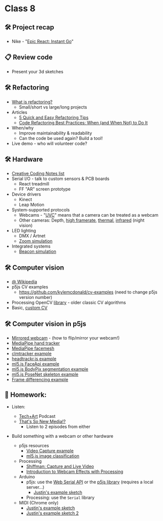 # Class 8

## 🛠️ Project recap

* Nike - "[Epic React: Instant Go](https://cacheflowe.com/code/installation/epic-react-instant-go)"

## 📋 Review code

* Present your 3d sketches

## 🛠️ Refactoring

* [What is refactoring?](https://refactoring.guru/refactoring)
  * Small/short vs large/long projects
* Articles
  * [5 Quick and Easy Refactoring Tips](https://www.coderslexicon.com/5-quick-and-easy-refactoring-tips/)
  * [Code Refactoring Best Practices: When (and When Not) to Do It](https://www.altexsoft.com/blog/engineering/code-refactoring-best-practices-when-and-when-not-to-do-it/)
* When/why
  * Improve maintainability & readability
  * Can the code be used again? Build a tool!
* Live demo - who will volunteer code?

## 🛠️ Hardware

* [Creative Coding Notes list](https://github.com/cacheflowe/creative-coding-notes#physical-computing)
* Serial I/O - talk to custom sensors & PCB boards
  * React treadmill
  * FF "AR" screen prototype
* Device drivers
  * Kinect
  * Leap Motion
* System-supported protocols
  * Webcams - "[UVC](https://en.wikipedia.org/wiki/USB_video_device_class)" means that a camera can be treated as a webcam
  * Other cameras: Depth, [high framerate](https://www.edgertronic.com/), [thermal](https://groupgets.com/manufacturers/getlab/products/purethermal-2-flir-lepton-smart-i-o-module), [infrared](https://www.amazon.com/SVPRO-Outdoor-Waterproof-Surveillance-Android/dp/B07C2RL8PB/) (night vision)
* LED lighting
  * DMX / Artnet
  * [Zoom simulation](https://cacheflowe.com/code/installation/zoom-centrifuge)
* Integrated systems
  * [Beacon simulation](https://cacheflowe.com/code/installation/the-beacon)

## 🛠️ Computer vision

* [@ Wikipedia](https://en.wikipedia.org/wiki/Computer_vision)
* p5js CV examples
  * https://github.com/kylemcdonald/cv-examples (need to change p5js version number)
* Processing OpenCV [library](https://github.com/atduskgreg/opencv-processing) - older classic CV algorithms
* Basic, [custom CV](https://cacheflowe.com/code/lab/webcam-experiments)

## 🛠️ Computer vision in p5js

* [Mirrored webcam](https://editor.p5js.org/cacheflowe/sketches/zLpJ56Gi2) - (how to flip/mirror your webcam!)
* [MediaPipe hand tracker](https://editor.p5js.org/lingdong/sketches/1viPqbRMv)
* [MediaPipe facemesh](https://editor.p5js.org/lingdong/sketches/ef6FB-uNq)
* [clmtracker example](https://editor.p5js.org/cacheflowe/sketches/k5331wdu7)
* [headtrackr.js example](https://editor.p5js.org/cacheflowe/sketches/8kel7wkpp)
* [ml5.js FaceApi example](https://editor.p5js.org/ml5/sketches/FaceApi_Video_Landmarks)
* [ml5.js BodyPix segmentation example](https://editor.p5js.org/Kennn/sketches/mOziklki0)
* [ml5.js PoseNet skeleton example](https://editor.p5js.org/codingtrain/sketches/ULA97pJXR)
* [Frame differencing example](https://editor.p5js.org/cacheflowe/sketches/NfXQSVwNmG)

## 📝 Homework:

* Listen:
  * [Tech+Art](https://podcasts.apple.com/ca/podcast/tech-art/id1480019037) Podcast
  * [That's So New Media!?](https://podcasts.apple.com/us/podcast/thats-so-new-media/id1499894288)
    * Listen to 2 episodes from either

* Build something with a webcam or other hardware
  * p5js resources
    * [Video Capture example](https://p5js.org/examples/dom-video-capture.html)
    * [ml5.js image classification](https://www.youtube.com/watch?v=D9BoBSkLvFo&vl=en)
  * Processing
    * [Shiffman: Capture and Live Video](https://www.youtube.com/watch?v=WH31daSj4nc)
    * [Introduction to Webcam Effects with Processing](https://www.youtube.com/watch?v=6pGEk2dQnss)
  * Arduino
    * p5js: use the [Web Serial API](https://web.dev/serial/) or the [p5js library](https://github.com/p5-serial/p5.serialport) (requires a local server...)
      * [Justin's example sketch](https://editor.p5js.org/cacheflowe/sketches/F7GG8vuEy)
    * Processing: use the `Serial` library
  * MIDI (Chrome only)
    * [Justin's example sketch](https://editor.p5js.org/cacheflowe/sketches/xuGYeJnZY)
    * [Justin's example sketch 2](https://editor.p5js.org/cacheflowe/sketches/iFMtaetat)



